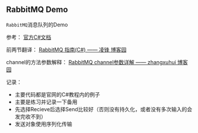 ## RabbitMQ Demo
`RabbitMQ`消息队列的Demo

参考：
[官方C#文档](https://www.rabbitmq.com/tutorials/tutorial-one-dotnet.html)

前两节翻译：
[RabbitMQ 指南(C#) —— 凌锋 博客园](http://www.cnblogs.com/lpush/p/5471103.html)

channel的方法参数解释：
[RabbitMQ channel参数详解 —— zhangxuhui 博客园](https://www.cnblogs.com/piaolingzxh/p/5448927.html)

记录：
* 主要代码都是官网的C#教程内的例子
* 主要是练习并记录一下备用
* 先选择Recieve后选择Send比较好（否则没有持久化，或者没有多次输入的会发完收不到）
* 发送对象使用序列化传输